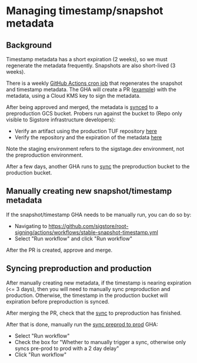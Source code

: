 # Managing timestamp/snapshot metadata

## Background

Timestamp metadata has a short expiration (2 weeks), so we must regenerate the metadata frequently. Snapshots are also short-lived (3 weeks).

There is a weekly [GitHub Actions cron job](https://github.com/sigstore/root-signing/blob/main/.github/workflows/stable-snapshot-timestamp.yml)
that regenerates the snapshot and timestamp metadata. The GHA will create a PR ([example](https://github.com/sigstore/root-signing/pull/543))
with the metadata, using a Cloud KMS key to sign the metadata.

After being approved and merged, the metadata is [synced](https://github.com/sigstore/root-signing/blob/main/.github/workflows/sync.yml)
to a preproduction GCS bucket. Probers run against the bucket to (Repo only visible to Sigstore infrastructure developers):

* Verify an artifact using the production TUF repository [here](https://github.com/sigstore/public-good-instance/blob/main/.github/workflows/reusable-prober.yml#L220-L249)
* Verify the repository and the expiration of the metadata [here](https://github.com/sigstore/public-good-instance/blob/main/.github/workflows/reusable-prober.yml#L134-L156)

Note the staging environment refers to the sigstage.dev environment, not the preproduction environment.

After a few days, another GHA runs to [sync](https://github.com/sigstore/root-signing/blob/main/.github/workflows/sync_to_prod.yml)
the preproduction bucket to the production bucket.

## Manually creating new snapshot/timestamp metadata

If the snapshot/timestamp GHA needs to be manually run, you can do so by:

* Navigating to https://github.com/sigstore/root-signing/actions/workflows/stable-snapshot-timestamp.yml
* Select "Run workflow" and click "Run workflow"

After the PR is created, approve and merge.

## Syncing preproduction and production

After manually creating new metadata, if the timestamp is nearing expiration (<= 3 days), then you will need to manually sync preproduction and production.
Otherwise, the timestamp in the production bucket will expiration before preproduction is synced.

After merging the PR, check that the [sync](https://github.com/sigstore/root-signing/actions/workflows/sync.yml) to preproduction has finished.

After that is done, manually run the [sync preprod to prod](https://github.com/sigstore/root-signing/actions/workflows/sync_to_prod.yml)
GHA:

* Select "Run workflow"
* Check the box for "Whether to manually trigger a sync, otherwise only syncs pre-prod to prod with a 2 day delay"
* Click "Run workflow" 
